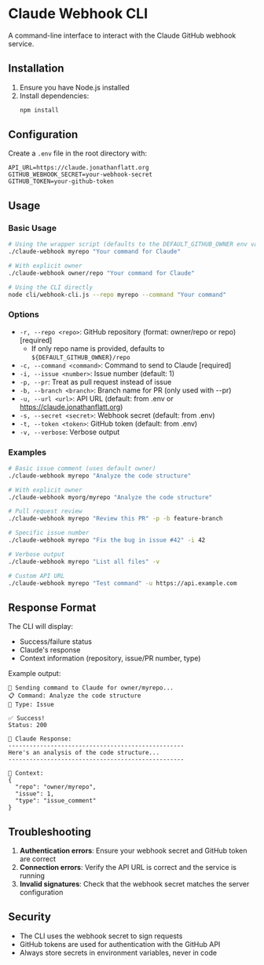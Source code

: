 # Claude Webhook CLI

A command-line interface to interact with the Claude GitHub webhook service.

## Installation

1. Ensure you have Node.js installed
2. Install dependencies:
   ```bash
   npm install
   ```

## Configuration

Create a `.env` file in the root directory with:

```env
API_URL=https://claude.jonathanflatt.org
GITHUB_WEBHOOK_SECRET=your-webhook-secret
GITHUB_TOKEN=your-github-token
```

## Usage

### Basic Usage

```bash
# Using the wrapper script (defaults to the DEFAULT_GITHUB_OWNER env variable)
./claude-webhook myrepo "Your command for Claude"

# With explicit owner
./claude-webhook owner/repo "Your command for Claude"

# Using the CLI directly
node cli/webhook-cli.js --repo myrepo --command "Your command"
```

### Options

- `-r, --repo <repo>`: GitHub repository (format: owner/repo or repo) [required]
  - If only repo name is provided, defaults to `${DEFAULT_GITHUB_OWNER}/repo`
- `-c, --command <command>`: Command to send to Claude [required]
- `-i, --issue <number>`: Issue number (default: 1)
- `-p, --pr`: Treat as pull request instead of issue
- `-b, --branch <branch>`: Branch name for PR (only used with --pr)
- `-u, --url <url>`: API URL (default: from .env or https://claude.jonathanflatt.org)
- `-s, --secret <secret>`: Webhook secret (default: from .env)
- `-t, --token <token>`: GitHub token (default: from .env)
- `-v, --verbose`: Verbose output

### Examples

```bash
# Basic issue comment (uses default owner)
./claude-webhook myrepo "Analyze the code structure"

# With explicit owner
./claude-webhook myorg/myrepo "Analyze the code structure"

# Pull request review
./claude-webhook myrepo "Review this PR" -p -b feature-branch

# Specific issue number
./claude-webhook myrepo "Fix the bug in issue #42" -i 42

# Verbose output
./claude-webhook myrepo "List all files" -v

# Custom API URL
./claude-webhook myrepo "Test command" -u https://api.example.com
```

## Response Format

The CLI will display:
- Success/failure status
- Claude's response
- Context information (repository, issue/PR number, type)

Example output:
```
🚀 Sending command to Claude for owner/myrepo...
📋 Command: Analyze the code structure
📄 Type: Issue

✅ Success!
Status: 200

📝 Claude Response:
--------------------------------------------------
Here's an analysis of the code structure...
--------------------------------------------------

📍 Context:
{
  "repo": "owner/myrepo",
  "issue": 1,
  "type": "issue_comment"
}
```

## Troubleshooting

1. **Authentication errors**: Ensure your webhook secret and GitHub token are correct
2. **Connection errors**: Verify the API URL is correct and the service is running
3. **Invalid signatures**: Check that the webhook secret matches the server configuration

## Security

- The CLI uses the webhook secret to sign requests
- GitHub tokens are used for authentication with the GitHub API
- Always store secrets in environment variables, never in code